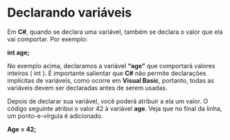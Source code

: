 # Declarando variáveis

Em **C\#**, quando se declara uma variável, também se declara o valor que ela vai comportar. Por exemplo:

**int age;**

No exemplo acima, declaramos a variável **“age”** que comportará valores inteiros \( int \). É importante salientar que **C\#** não permite declarações implícitas de variáveis, como ocorre em **Visual Basic**, portanto, todas as variáveis devem ser declaradas antes de serem usadas.

Depois de declarar sua variável, você poderá atribuir a ela um valor. O código seguinte atribui o valor 42 à variável **age**. Veja que no final da linha, um ponto-e-vírgula é adicionado.

**Age = 42;**

